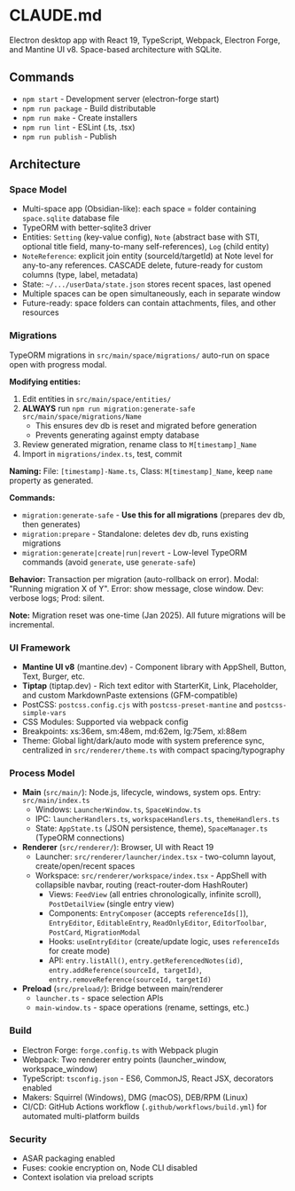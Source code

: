 # CLAUDE.md

Electron desktop app with React 19, TypeScript, Webpack, Electron Forge, and Mantine UI v8. Space-based architecture with SQLite.

## Commands

- `npm start` - Development server (electron-forge start)
- `npm run package` - Build distributable
- `npm run make` - Create installers
- `npm run lint` - ESLint (.ts, .tsx)
- `npm run publish` - Publish

## Architecture

### Space Model
- Multi-space app (Obsidian-like): each space = folder containing `space.sqlite` database file
- TypeORM with better-sqlite3 driver
- Entities: `Setting` (key-value config), `Note` (abstract base with STI, optional title field, many-to-many self-references), `Log` (child entity)
- `NoteReference`: explicit join entity (sourceId/targetId) at Note level for any-to-any references. CASCADE delete, future-ready for custom columns (type, label, metadata)
- State: `~/.../userData/state.json` stores recent spaces, last opened
- Multiple spaces can be open simultaneously, each in separate window
- Future-ready: space folders can contain attachments, files, and other resources

### Migrations
TypeORM migrations in `src/main/space/migrations/` auto-run on space open with progress modal.

**Modifying entities:**
1. Edit entities in `src/main/space/entities/`
2. **ALWAYS** run `npm run migration:generate-safe src/main/space/migrations/Name`
   - This ensures dev db is reset and migrated before generation
   - Prevents generating against empty database
3. Review generated migration, rename class to `M[timestamp]_Name`
4. Import in `migrations/index.ts`, test, commit

**Naming:** File: `[timestamp]-Name.ts`, Class: `M[timestamp]_Name`, keep `name` property as generated.

**Commands:**
- `migration:generate-safe` - **Use this for all migrations** (prepares dev db, then generates)
- `migration:prepare` - Standalone: deletes dev db, runs existing migrations
- `migration:generate|create|run|revert` - Low-level TypeORM commands (avoid `generate`, use `generate-safe`)

**Behavior:** Transaction per migration (auto-rollback on error). Modal: "Running migration X of Y". Error: show message, close window. Dev: verbose logs; Prod: silent.

**Note:** Migration reset was one-time (Jan 2025). All future migrations will be incremental.

### UI Framework
- **Mantine UI v8** (mantine.dev) - Component library with AppShell, Button, Text, Burger, etc.
- **Tiptap** (tiptap.dev) - Rich text editor with StarterKit, Link, Placeholder, and custom MarkdownPaste extensions (GFM-compatible)
- PostCSS: `postcss.config.cjs` with `postcss-preset-mantine` and `postcss-simple-vars`
- CSS Modules: Supported via webpack config
- Breakpoints: xs:36em, sm:48em, md:62em, lg:75em, xl:88em
- Theme: Global light/dark/auto mode with system preference sync, centralized in `src/renderer/theme.ts` with compact spacing/typography

### Process Model
- **Main** (`src/main/`): Node.js, lifecycle, windows, system ops. Entry: `src/main/index.ts`
  - Windows: `LauncherWindow.ts`, `SpaceWindow.ts`
  - IPC: `launcherHandlers.ts`, `workspaceHandlers.ts`, `themeHandlers.ts`
  - State: `AppState.ts` (JSON persistence, theme), `SpaceManager.ts` (TypeORM connections)
- **Renderer** (`src/renderer/`): Browser, UI with React 19
  - Launcher: `src/renderer/launcher/index.tsx` - two-column layout, create/open/recent spaces
  - Workspace: `src/renderer/workspace/index.tsx` - AppShell with collapsible navbar, routing (react-router-dom HashRouter)
    - Views: `FeedView` (all entries chronologically, infinite scroll), `PostDetailView` (single entry view)
    - Components: `EntryComposer` (accepts `referenceIds[]`), `EntryEditor`, `EditableEntry`, `ReadOnlyEditor`, `EditorToolbar`, `PostCard`, `MigrationModal`
    - Hooks: `useEntryEditor` (create/update logic, uses `referenceIds` for create mode)
    - API: `entry.listAll()`, `entry.getReferencedNotes(id)`, `entry.addReference(sourceId, targetId)`, `entry.removeReference(sourceId, targetId)`
- **Preload** (`src/preload/`): Bridge between main/renderer
  - `launcher.ts` - space selection APIs
  - `main-window.ts` - space operations (rename, settings, etc.)

### Build
- Electron Forge: `forge.config.ts` with Webpack plugin
- Webpack: Two renderer entry points (launcher_window, workspace_window)
- TypeScript: `tsconfig.json` - ES6, CommonJS, React JSX, decorators enabled
- Makers: Squirrel (Windows), DMG (macOS), DEB/RPM (Linux)
- CI/CD: GitHub Actions workflow (`.github/workflows/build.yml`) for automated multi-platform builds

### Security
- ASAR packaging enabled
- Fuses: cookie encryption on, Node CLI disabled
- Context isolation via preload scripts
